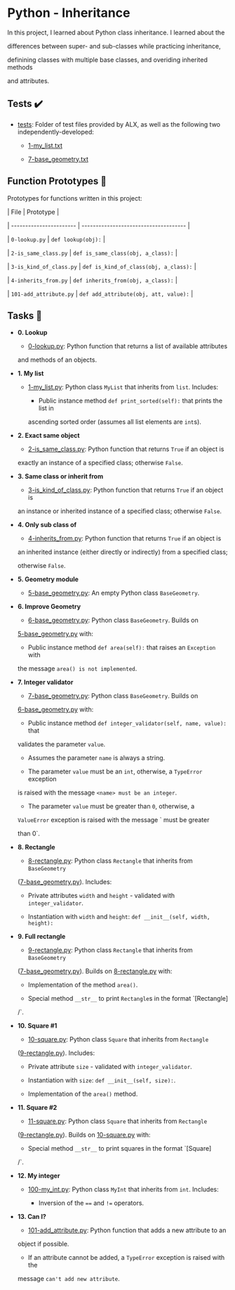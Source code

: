 # Python - Inheritance



In this project, I learned about Python class inheritance. I learned about the

differences between super- and sub-classes while practicing inheritance,

definining classes with multiple base classes, and overiding inherited methods

and attributes.



## Tests :heavy_check_mark:



* [tests](./tests): Folder of test files provided by ALX, as well as the following two independently-developed:

    * [1-my_list.txt](./1-my_list.txt)
    
    * [7-base_geometry.txt](./7-base_geometry.txt)
    


## Function Prototypes :floppy_disk:



Prototypes for functions written in this project:



| File                    | Prototype                             |

| ----------------------- | ------------------------------------- |

| `0-lookup.py`           | `def lookup(obj):`                    |

| `2-is_same_class.py`    | `def is_same_class(obj, a_class):`    |

| `3-is_kind_of_class.py` | `def is_kind_of_class(obj, a_class):` |

| `4-inherits_from.py`    | `def inherits_from(obj, a_class):`    |

| `101-add_attribute.py`  | `def add_attribute(obj, att, value):` |



## Tasks :page_with_curl:



* **0. Lookup**

  * [0-lookup.py](./0-lookup.py): Python function that returns a list of available attributes
  
  and methods of an objects.
  


* **1. My list**

  * [1-my_list.py](./1-my_list.py): Python class `MyList` that inherits from `list`. Includes:
  
    * Public instance method `def print_sorted(self):` that prints the list in
    
    ascending sorted order (assumes all list elements are `int`s).
    


* **2. Exact same object**

  * [2-is_same_class.py](./2-is_same_class.py): Python function that returns `True` if an object is
  
  exactly an instance of a specified class; otherwise `False`.
  


* **3. Same class or inherit from**

  * [3-is_kind_of_class.py](./3-is_kind_of_class.py): Python function that returns `True` if an object is
  
  an instance or inherited instance of a specified class; otherwise `False`.
  


* **4. Only sub class of**

  * [4-inherits_from.py](./4-inherits_from.py): Python function that returns `True` if an object is
  
  an inherited instance (either directly or indirectly) from a specified class;
  
  otherwise `False`.
  


* **5. Geometry module**

  * [5-base_geometry.py](./5-base_geometry.py): An empty Python class `BaseGeometry`.
  


* **6. Improve Geometry**

  * [6-base_geometry.py](./6-base_geometry.py): Python class `BaseGeometry`. Builds on
  
  [5-base_geometry.py](./5-base_geometry.py) with:
  
    * Public instance method `def area(self):` that raises an `Exception` with
    
    the message `area() is not implemented`.
    


* **7. Integer validator**

  * [7-base_geometry.py](./7-base_geometry.py): Python class `BaseGeometry`. Builds on
  
  [6-base_geometry.py](./6-base_geometry.py) with:
  
    * Public instance method `def integer_validator(self, name, value):` that
    
    validates the parameter `value`.
    
    * Assumes the parameter `name` is always a string.
    
    * The parameter `value` must be an `int`, otherwise, a `TypeError` exception
    
    is raised with the message `<name> must be an integer`.
    
    * The parameter `value` must be greater than `0`, otherwise, a
    
    `ValueError` exception is raised with the message `<value> must be greater
    
    than 0`.
    


* **8. Rectangle**

  * [8-rectangle.py](./8-rectangle.py): Python class `Rectangle` that inherits from `BaseGeometry`
  
  ([7-base_geometry.py](./7-base_geometry.py)). Includes:
  
    * Private attributes `width` and `height` - validated with `integer_validator`.
    
    * Instantiation with `width` and `height`: `def __init__(self, width, height):`
    


* **9. Full rectangle**

  * [9-rectangle.py](./9-rectangle.py): Python class `Rectangle` that inherits from `BaseGeometry`
  
  ([7-base_geometry.py](./7-base_geometry.py)). Builds on [8-rectangle.py](./8-rectangle.py) with:
  
    * Implementation of the method `area()`.
    
    * Special method `__str__` to print `Rectangle`s in the format `[Rectangle]
    
    <width>/<height>`.
    


* **10. Square #1**

  * [10-square.py](./10-square.py): Python class `Square` that inherits from `Rectangle`
  
  ([9-rectangle.py](./9-rectangle.py)). Includes:
  
    * Private attribute `size` - validated with `integer_validator`.
    
    * Instantiation with `size`: `def __init__(self, size):`.
    
    * Implementation of the `area()` method.
    


* **11. Square #2**

  * [11-square.py](./11-square.py): Python class `Square` that inherits from `Rectangle`
  
  ([9-rectangle.py](./9-rectangle.py)). Builds on [10-square.py](./10-square.py) with:
  
    * Special method `__str__` to print squares in the format `[Square]
    
    <width>/<height>`.
    


* **12. My integer**

  * [100-my_int.py](./100-my_int.py): Python class `MyInt` that inherits from `int`. Includes:
  
    * Inversion of the `==` and `!=` operators.
    


* **13. Can I?**

  * [101-add_attribute.py](./101-add_attribute.py): Python function that adds a new attribute to an
  
  object if possible.
  
    * If an attribute cannot be added, a `TypeError` exception is raised with the
    
    message `can't add new attribute`.